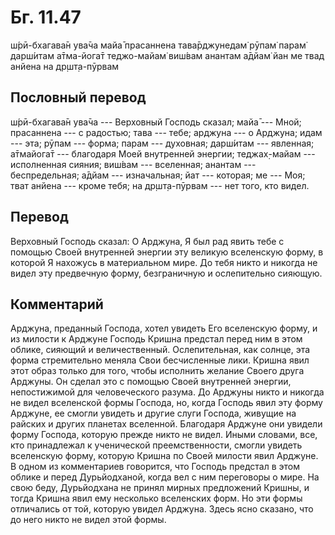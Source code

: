 # Бг. 11.47
ш́рӣ-бхагава̄н ува̄ча
майа̄ прасаннена тава̄рджунедам̇
рӯпам̇ парам̇ дарш́итам а̄тма-йога̄т
теджо-майам̇ виш́вам анантам а̄дйам̇
йан ме твад анйена на др̣шт̣а-пӯрвам
## Пословный перевод

ш́рӣ-бхагава̄н ува̄ча --- Верховный Господь сказал; майа̄ --- Мной;
прасаннена --- с радостью; тава --- тебе; арджуна --- о Арджуна; идам
--- эта; рӯпам --- форма; парам --- духовная; дарш́итам --- явленная;
а̄тмайога̄т --- благодаря Моей внутренней энергии; теджах̣-майам ---
исполненная сияния; виш́вам --- вселенная; анантам --- беспредельная;
а̄дйам --- изначальная; йат --- которая; ме --- Моя; тват анйена ---
кроме тебя; на др̣шт̣а-пӯрвам --- нет того, кто видел.

## Перевод

Верховный Господь сказал: О Арджуна, Я был рад явить тебе с помощью
Своей внутренней энергии эту великую вселенскую форму, в которой Я
нахожусь в материальном мире. До тебя никто и никогда не видел эту
предвечную форму, безграничную и ослепительно сияющую.

## Комментарий

Арджуна, преданный Господа, хотел увидеть Его вселенскую форму, и из
милости к Арджуне Господь Кришна предстал перед ним в этом облике,
сияющий и величественный. Ослепительная, как солнце, эта форма
стремительно меняла Свои бесчисленные лики. Кришна явил этот образ
только для того, чтобы исполнить желание Своего друга Арджуны. Он сделал
это с помощью Своей внутренней энергии, непостижимой для человеческого
разума. До Арджуны никто и никогда не видел вселенской формы Господа,
но, когда Господь явил эту форму Арджуне, ее смогли увидеть и другие
слуги Господа, живущие на райских и других планетах вселенной. Благодаря
Арджуне они увидели форму Господа, которую прежде никто не видел. Иными
словами, все, кто принадлежал к ученической преемственности, смогли
увидеть вселенскую форму, которую Кришна по Своей милости явил Арджуне.
В одном из комментариев говорится, что Господь предстал в этом облике и
перед Дурьйодханой, когда вел с ним переговоры о мире. На свою беду,
Дурьйодхана не принял мирных предложений Кришны, и тогда Кришна явил ему
несколько вселенских форм. Но эти формы отличались от той, которую
увидел Арджуна. Здесь ясно сказано, что до него никто не видел этой
формы.
